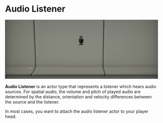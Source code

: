 # Audio Listener

![Audio Listener](media/audio-listener-title.jpg)

**Audio Listener** is an actor type that represents a listener which hears audio sources. For spatial audio, the volume and pitch of played audio are determined by the distance, orientation and velocity differences between the source and the listener.

In most cases, you want to attach the audio listener actor to your player head.
